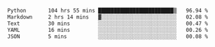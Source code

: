 <!--START_SECTION:waka-->

```txt
Python       104 hrs 55 mins ████████████████████████▒   96.94 %
Markdown     2 hrs 14 mins   ▓░░░░░░░░░░░░░░░░░░░░░░░░   02.08 %
Text         30 mins         ░░░░░░░░░░░░░░░░░░░░░░░░░   00.47 %
YAML         16 mins         ░░░░░░░░░░░░░░░░░░░░░░░░░   00.26 %
JSON         5 mins          ░░░░░░░░░░░░░░░░░░░░░░░░░   00.08 %
```

<!--END_SECTION:waka-->
